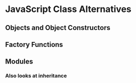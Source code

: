 # JavaScript Class Alternatives

## Objects and Object Constructors
## Factory Functions
## Modules
### Also looks at inheritance
